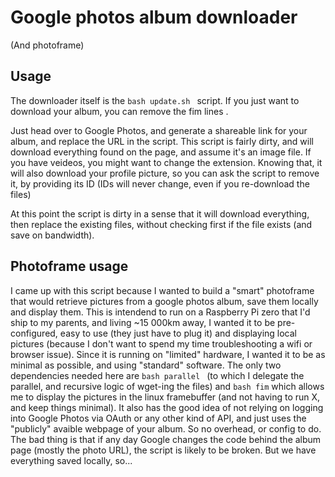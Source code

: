 # Google photos album downloader
(And photoframe)

## Usage
The downloader itself is the  ```bash update.sh ``` script. If you just want to download your album, you can remove the fim lines .

Just head over to Google Photos, and generate a shareable link for your album, and replace the URL in the script.
This script is fairly dirty, and will download everything found on the page, and assume it's an image file. If you have veideos, you might want to change the extension.
Knowing that, it will also download your profile picture, so you can ask the script to remove it, by providing its ID (IDs will never change, even if you re-download the files)

At this point the script is dirty in a sense that it will download everything, then replace the existing files, without checking first if the file exists (and save on bandwidth).

## Photoframe usage
I came up with this script because I wanted to build a "smart" photoframe that would retrieve pictures from a google photos album, save them locally and display them. 
This is intendend to run on a Raspberry Pi zero that I'd ship to my parents, and living ~15 000km away, I wanted it to be pre-configured, easy to use (they just have to plug it) and displaying local pictures (because I don't want to spend my time troubleshooting a wifi or browser issue).
Since it is running on "limited" hardware, I wanted it to be as minimal as possible, and using "standard" software. The only two dependencies needed here are ```bash parallel ``` (to which I delegate the parallel, and recursive logic of wget-ing the files) and ```bash fim``` which allows me to display the pictures in the linux framebuffer (and not having to run X, and keep things minimal).
It also has the good idea of not relying on logging into Google Photos via OAuth or any other kind of API, and just uses the "publicly" avaible webpage of your album. So no overhead, or config to do. The bad thing is that if any day Google changes the code behind the album page (mostly the photo URL), the script is likely to be broken. But we have everything saved locally, so...